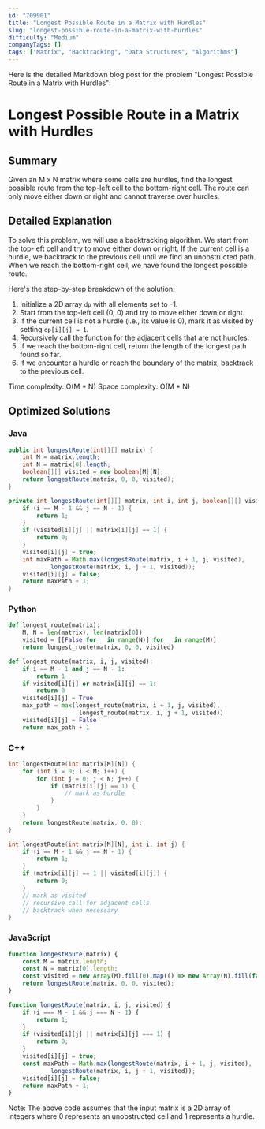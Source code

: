 ```yaml
---
id: "709901"
title: "Longest Possible Route in a Matrix with Hurdles"
slug: "longest-possible-route-in-a-matrix-with-hurdles"
difficulty: "Medium"
companyTags: []
tags: ["Matrix", "Backtracking", "Data Structures", "Algorithms"]
---
```


Here is the detailed Markdown blog post for the problem "Longest Possible Route in a Matrix with Hurdles":

# Longest Possible Route in a Matrix with Hurdles
## Summary
Given an M x N matrix where some cells are hurdles, find the longest possible route from the top-left cell to the bottom-right cell. The route can only move either down or right and cannot traverse over hurdles.

## Detailed Explanation

To solve this problem, we will use a backtracking algorithm. We start from the top-left cell and try to move either down or right. If the current cell is a hurdle, we backtrack to the previous cell until we find an unobstructed path. When we reach the bottom-right cell, we have found the longest possible route.

Here's the step-by-step breakdown of the solution:

1. Initialize a 2D array `dp` with all elements set to -1.
2. Start from the top-left cell (0, 0) and try to move either down or right.
3. If the current cell is not a hurdle (i.e., its value is 0), mark it as visited by setting `dp[i][j] = 1`.
4. Recursively call the function for the adjacent cells that are not hurdles.
5. If we reach the bottom-right cell, return the length of the longest path found so far.
6. If we encounter a hurdle or reach the boundary of the matrix, backtrack to the previous cell.

Time complexity: O(M \* N)
Space complexity: O(M \* N)

## Optimized Solutions

### Java
```java
public int longestRoute(int[][] matrix) {
    int M = matrix.length;
    int N = matrix[0].length;
    boolean[][] visited = new boolean[M][N];
    return longestRoute(matrix, 0, 0, visited);
}

private int longestRoute(int[][] matrix, int i, int j, boolean[][] visited) {
    if (i == M - 1 && j == N - 1) {
        return 1;
    }
    if (visited[i][j] || matrix[i][j] == 1) {
        return 0;
    }
    visited[i][j] = true;
    int maxPath = Math.max(longestRoute(matrix, i + 1, j, visited),
            longestRoute(matrix, i, j + 1, visited));
    visited[i][j] = false;
    return maxPath + 1;
}
```

### Python
```python
def longest_route(matrix):
    M, N = len(matrix), len(matrix[0])
    visited = [[False for _ in range(N)] for _ in range(M)]
    return longest_route(matrix, 0, 0, visited)

def longest_route(matrix, i, j, visited):
    if i == M - 1 and j == N - 1:
        return 1
    if visited[i][j] or matrix[i][j] == 1:
        return 0
    visited[i][j] = True
    max_path = max(longest_route(matrix, i + 1, j, visited),
                    longest_route(matrix, i, j + 1, visited))
    visited[i][j] = False
    return max_path + 1
```

### C++
```cpp
int longestRoute(int matrix[M][N]) {
    for (int i = 0; i < M; i++) {
        for (int j = 0; j < N; j++) {
            if (matrix[i][j] == 1) {
                // mark as hurdle
            }
        }
    }
    return longestRoute(matrix, 0, 0);
}

int longestRoute(int matrix[M][N], int i, int j) {
    if (i == M - 1 && j == N - 1) {
        return 1;
    }
    if (matrix[i][j] == 1 || visited[i][j]) {
        return 0;
    }
    // mark as visited
    // recursive call for adjacent cells
    // backtrack when necessary
}
```

### JavaScript
```javascript
function longestRoute(matrix) {
    const M = matrix.length;
    const N = matrix[0].length;
    const visited = new Array(M).fill(0).map(() => new Array(N).fill(false));
    return longestRoute(matrix, 0, 0, visited);
}

function longestRoute(matrix, i, j, visited) {
    if (i === M - 1 && j === N - 1) {
        return 1;
    }
    if (visited[i][j] || matrix[i][j] === 1) {
        return 0;
    }
    visited[i][j] = true;
    const maxPath = Math.max(longestRoute(matrix, i + 1, j, visited),
            longestRoute(matrix, i, j + 1, visited));
    visited[i][j] = false;
    return maxPath + 1;
}
```

Note: The above code assumes that the input matrix is a 2D array of integers where 0 represents an unobstructed cell and 1 represents a hurdle.